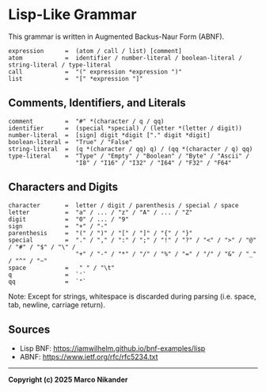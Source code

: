 # Lisp-Like Grammar

This grammar is written in Augmented Backus-Naur Form (ABNF).

```abnf
expression      =  (atom / call / list) [comment]
atom            =  identifier / number-literal / boolean-literal / string-literal / type-literal
call            =  "(" expression *expression ")"
list            =  "[" *expression "]"
```

## Comments, Identifiers, and Literals

```abnf
comment         =  "#" *(character / q / qq)
identifier      =  (special *special) / (letter *(letter / digit))
number-literal  =  [sign] digit *digit ["." digit *digit]
boolean-literal =  "True" / "False"
string-literal  =  (q *(character / qq) q) / (qq *(character / q) qq)
type-literal    =  "Type" / "Empty" / "Boolean" / "Byte" / "Ascii" /
                   "I8" / "I16" / "I32" / "I64" / "F32" / "F64"
```

## Characters and Digits

```abnf
character       =  letter / digit / parenthesis / special / space
letter          =  "a" / ... / "z" / "A" / ... / "Z"
digit           =  "0" / ... / "9"
sign            =  "+" / "-"
parenthesis     =  "(" / ")" / "[" / "]" / "{" / "}"
special         =  "." / "," / ":" / ";" / "!" / "?" / "<" / ">" / "@" / "#" / "$" / "\" /
                   "+" / "-" / "*" / "/" / "%" / "=" / "/" / "&" / "_" / "^" / "~"
space           =   " " / "\t"
q               =  `'`
qq              =  `"`
```

Note: Except for strings, whitespace is discarded during parsing (i.e. space, tab, newline, carriage return).

## Sources
- Lisp BNF: https://iamwilhelm.github.io/bnf-examples/lisp
- ABNF: https://www.ietf.org/rfc/rfc5234.txt

---
**Copyright (c) 2025 Marco Nikander**

